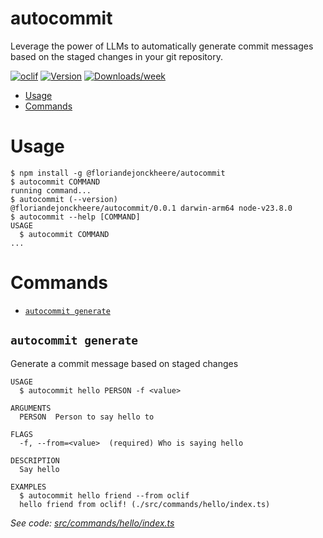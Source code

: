 autocommit
=================

Leverage the power of LLMs to automatically generate commit messages based on the staged changes in your git repository.

[![oclif](https://img.shields.io/badge/cli-oclif-brightgreen.svg)](https://oclif.io)
[![Version](https://img.shields.io/npm/v/floriandejonckheere/autocommit.svg)](https://npmjs.org/package/floriandejonckheere/autocommit)
[![Downloads/week](https://img.shields.io/npm/dw/floriandejonckheere/autocommit.svg)](https://npmjs.org/package/floriandejonckheere/autocommit)


<!-- toc -->
* [Usage](#usage)
* [Commands](#commands)
<!-- tocstop -->
# Usage
<!-- usage -->
```sh-session
$ npm install -g @floriandejonckheere/autocommit
$ autocommit COMMAND
running command...
$ autocommit (--version)
@floriandejonckheere/autocommit/0.0.1 darwin-arm64 node-v23.8.0
$ autocommit --help [COMMAND]
USAGE
  $ autocommit COMMAND
...
```
<!-- usagestop -->
# Commands
<!-- commands -->
* [`autocommit generate`](#autocommit-generate)

## `autocommit generate`

Generate a commit message based on staged changes

```
USAGE
  $ autocommit hello PERSON -f <value>

ARGUMENTS
  PERSON  Person to say hello to

FLAGS
  -f, --from=<value>  (required) Who is saying hello

DESCRIPTION
  Say hello

EXAMPLES
  $ autocommit hello friend --from oclif
  hello friend from oclif! (./src/commands/hello/index.ts)
```

_See code: [src/commands/hello/index.ts](https://github.com/floriandejonckheere/autocommit/blob/v0.0.1/src/commands/hello/index.ts)_
<!-- commandsstop -->
